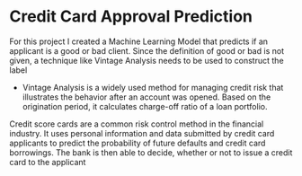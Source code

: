 # Credit Card Approval Prediction

For this project I created a Machine Learning Model that predicts if an applicant is a good or bad client. Since the definition of good or bad is not given, a technique like Vintage Analysis needs to be used to construct the label

- Vintage Analysis is a widely used method for managing credit risk that illustrates the behavior after an account was opened. Based on the origination period, it calculates charge-off ratio of a loan portfolio.


Credit score cards are a common risk control method in the financial industry. It uses personal information and data submitted by credit card applicants to predict the probability of future defaults and credit card borrowings. The bank is then able to decide, whether or not to issue a credit card to the applicant
